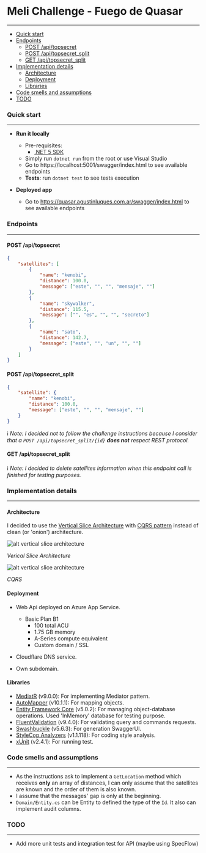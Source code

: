 # Meli Challenge - Fuego de Quasar
---
* [Quick start](#quick-start)
* [Endpoints](#endpoints)
    * [POST /api/topsecret](#post-apitopsecret)
    * [POST /api/topsecret_split](#post-apitopsecret_split)
    * [GET /api/topsecret_split](#get-apitopsecret_split)
* [Implementation details](#implementation-details)
   * [Architecture](#architecture)
   * [Deployment](#deployment)
   * [Libraries](#libraries)
* [Code smells and assumptions](#code-smells-and-assumptions)
* [TODO](#todo)

### Quick start
---
- **Run it locally**
    - Pre-requisites:
        - [.NET 5 SDK](https://dotnet.microsoft.com/download/dotnet/5.0)    
    - Simply run `dotnet run` from the root or use Visual Studio
    - Go to https://localhost:5001/swagger/index.html to see available endpoints
    - **Tests**: run `dotnet test` to see tests execution

- **Deployed app**
    - Go to https://quasar.agustinluques.com.ar/swagger/index.html to see available endpoints

### Endpoints
---
#### POST /api/topsecret
    
```json
{
    "satellites": [
        {
            "name": "kenobi",
            "distance": 100.0,
            "message": ["este", "", "", "mensaje", ""]
        },
        {
            "name": "skywalker",
            "distance": 115.5,
            "message": ["", "es", "", "", "secreto"]
        },
        {
            "name": "sato",
            "distance": 142.7,
            "message": ["este", "", "un", "", ""]
        }
    ]
}
```
    
#### POST /api/topsecret_split

```json
{
    "satellite": {
        "name": "kenobi",
        "distance": 100.0,
        "message": ["este", "", "", "mensaje", ""]
    }
}
```
    
:information_source: *Note: I decided not to follow the challenge instructions because I consider that a `POST /api/topsecret_split/{id}` **does not** respect REST protocol.*

#### GET /api/topsecret_split

:information_source: *Note: I decided to delete satellites information when this endpoint call is finished for testing purposes.*

### Implementation details
---
#### Architecture
I decided to use the [Vertical Slice Architecture](https://jimmybogard.com/vertical-slice-architecture/) with [CQRS pattern](https://martinfowler.com/bliki/CQRS.html) instead of clean (or 'onion') architecture.

![alt vertical slice architecture](https://miro.medium.com/max/760/1*JHlN7ixDbPFgyjZh1GQIFQ.png)

*Verical Slice Architecture*

![alt vertical slice architecture](https://martinfowler.com/bliki/images/cqrs/cqrs.png)

*CQRS*

#### Deployment

- Web Api deployed on Azure App Service.
   - Basic Plan B1
      - 100 total ACU
      - 1.75 GB memory
      - A-Series compute equivalent
      - Custom domain / SSL

- Cloudflare DNS service.
- Own subdomain.

#### Libraries

- [MediatR](https://www.nuget.org/packages/MediatR/) (v9.0.0): For implementing Mediator pattern.
- [AutoMapper](https://www.nuget.org/packages/AutoMapper/) (v10.1.1): For mapping objects.
- [Entity Framework Core](https://www.nuget.org/packages/Microsoft.EntityFrameworkCore/) (v5.0.2): For managing object-database operations. Used 'InMemory' database for testing purpose.
- [FluentValidation](https://www.nuget.org/packages/FluentValidation/) (v9.4.0): For validating query and commands requests.
- [Swashbuckle](https://www.nuget.org/packages/Swashbuckle.AspNetCore/) (v5.6.3): For generation SwaggerUI.
- [StyleCop.Analyzers](https://www.nuget.org/packages/StyleCop.Analyzers/1.1.118) (v1.1.118): For coding style analysis.
- [xUnit](https://www.nuget.org/packages/xunit/) (v2.4.1): For running test.

### Code smells and assumptions
---
- As the instructions ask to implement a `GetLocation` method which receives **only** an array of distances, I can only assume that the satellites are known and the order of them is also known.
- I assume that the messages' gap is only at the beginning.
- `Domain/Entity.cs` can be Entity<T> to defined the type of the `Id`. It also can implement audit columns. 

### TODO
---
- Add more unit tests and integration test for API (maybe using SpecFlow)
